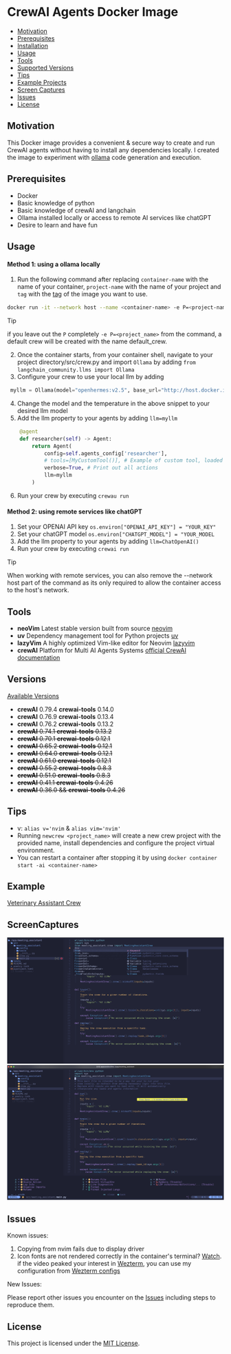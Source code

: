 # CrewAI Agents Docker Image

- [Motivation](#motivation)
- [Prerequisites](#prerequisites)
- [Installation](#installation)
- [Usage](#usage)
- [Tools](#tools)
- [Supported Versions](#versions)
- [Tips](#tips)
- [Example Projects](#examples)
- [Screen Captures](#screencaptures)
- [Issues](#issues)
- [License](#license)

## Motivation

This Docker image provides a convenient & secure way to create and run CrewAI agents without having to install any dependencies locally. I created the image to experiment with [ollama](https://ollama.com/) code generation and execution.

## Prerequisites

- Docker
- Basic knowledge of python
- Basic knowledge of crewAI and langchain
- Ollama installed locally or access to remote AI services like chatGPT
- Desire to learn and have fun

## Usage

#### Method 1: using a ollama locally

1. Run the following command after replacing `container-name` with the name of your container, `project-name` with the name of your project and `tag` with the [tag](https://hub.docker.com/r/sageil/crewai/tags) of the image you want to use.

```bash
docker run -it --network host --name <container-name> -e P=<project-name> sageil/crewai:<tag> bash
```

> [!TIP]
> if you leave out the `P` completely `-e P=<project_name>` from the command, a default crew will be created with the name default_crew.

2. Once the container starts, from your container shell, navigate to your project directory/src/crew.py and import `Ollama` by adding `from langchain_community.llms import Ollama`
3. Configure your crew to use your local llm by adding

```python
 myllm = Ollama(model="openhermes:v2.5", base_url="http://host.docker.internal:11434", temperature=0)
```

4. Change the model and the temperature in the above snippet to your desired llm model
5. Add the llm property to your agents by adding `llm=myllm`

```python
    @agent
    def researcher(self) -> Agent:
        return Agent(
            config=self.agents_config['researcher'],
            # tools=[MyCustomTool()], # Example of custom tool, loaded on the beginning of file
            verbose=True, # Print out all actions
            llm=myllm
        )

```

6. Run your crew by executing `crewau run`

#### Method 2: using remote services like chatGPT

1. Set your OPENAI API key `os.environ["OPENAI_API_KEY"] = "YOUR_KEY"`
2. Set your chatGPT model `os.environ["CHATGPT_MODEL"] = "YOUR_MODEL`
3. Add the llm property to your agents by adding `llm=ChatOpenAI()`
4. Run your crew by executing `crewai run`

> [!TIP]
> When working with remote services, you can also remove the --network host part of the command as its only required to allow
> the container access to the host's network.

## Tools

- **neoVim** Latest stable version built from source [neovim](https://github.com/neovim/neovim)
- **uv** Dependency management tool for Python projects [uv](https://github.com/astral-sh/uv/)
- **lazyVim** A highly optimized Vim-like editor for Neovim [lazyvim](https://www.lazyvim.org/)
- **crewAI** Platform for Multi AI Agents Systems [official CrewAI documentation](https://docs.crewai.com/)

## Versions

[Available Versions](https://hub.docker.com/r/sageil/crewai/tags)

- **crewAI** 0.79.4 **crewai-tools** 0.14.0
- **crewAI** 0.76.9 **crewai-tools** 0.13.4
- **crewAI** 0.76.2 **crewai-tools** 0.13.2
- ~~**crewAI** 0.74.1 **crewai-tools** 0.13.2~~
- ~~**crewAI** 0.70.1 **crewai-tools** 0.12.1~~
- ~~**crewAI** 0.65.2 **crewai-tools** 0.12.1~~
- ~~**crewAI** 0.64.0 **crewai-tools** 0.12.1~~
- ~~**crewAI** 0.61.0 **crewai-tools** 0.12.1~~
- ~~**crewAI** 0.55.2 **crewai-tools** 0.8.3~~
- ~~**crewAI** 0.51.0 **crewai-tools** 0.8.3~~
- ~~**crewAI** 0.41.1 **crewai-tools** 0.4.26~~
- ~~**crewAI** 0.36.0 && **crewai-tools** 0.4.26~~

## Tips

- v: `alias v='nvim` & `alias vim='nvim'`
- Running `newcrew <project_name>` will create a new crew project with the provided name, install dependencies and configure the project virtual environment.
- You can restart a container after stopping it by using `docker container start -ai <container-name>`

## Example

[Veterinary Assistant Crew](https://github.com/sageil/veterinary_assistant)

## ScreenCaptures

![Editor](assets/nvim-main.png)
![Code](assets/code-action.png)

## Issues

Known issues:

1. Copying from nvim fails due to display driver
2. Icon fonts are not rendered correctly in the container's terminal? [Watch](https://www.youtube.com/watch?v=mQdB_kHyZn8). if the video peaked your interest in [Wezterm](https://wezfurlong.org/wezterm/index.html), you can use my configuration from [Wezterm configs](https://github.com/sageil/wezterm)

New Issues:

Please report other issues you encounter on the [Issues](https://github.com/sageil/crewai-docker-image/issues) including steps to reproduce them.

## License

This project is licensed under the [MIT License](https://github.com/sageil/crewai-docker-image/blob/main/LICENSE.md).
